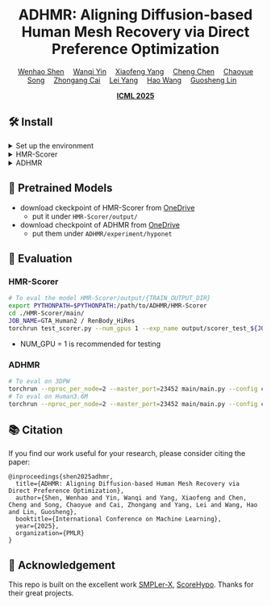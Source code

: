<div align="center">

# ADHMR: Aligning Diffusion-based Human Mesh Recovery via Direct Preference Optimization

<div>
    <a href='https://shenwenhao01.github.io/' target='_blank'>Wenhao Shen</a>&emsp;
    <a href='https://scholar.google.com/citations?user=zlIJwBEAAAAJ&hl=en' target='_blank'>Wanqi Yin</a>&emsp;
    <a href='https://xfyang.net/' target='_blank'>Xiaofeng Yang</a>&emsp;
    <a href='https://scholar.google.com/citations?user=nNQU71kAAAAJ&hl=zh-CN' target='_blank'>Cheng Chen</a>&emsp;
    <a href='https://chaoyuesong.github.io/' target='_blank'>Chaoyue Song</a>&emsp;
    <a href='https://caizhongang.github.io/' target='_blank'>Zhongang Cai</a>&emsp;
    <a href='https://yanglei.me/' target='_blank'>Lei Yang</a>&emsp;
    <a href='https://wanghao.tech/' target='_blank'>Hao Wang</a>&emsp;
    <a href='https://guosheng.github.io/' target='_blank'>Guosheng Lin</a>&emsp;
</div>

<strong><a href='https://icml.cc/virtual/2025/poster/43558' target='_blank'>ICML 2025</a></strong>

<!-- <h4 align="center"> -->
  <!-- <a href="" target='_blank'>[arXiv]</a> • -->
  <!-- <a href="" target='_blank'>[Slides]</a> -->
<!-- </h4> -->

</div>

## 🛠️ Install
<details>
<summary>Set up the environment</summary>


```bash
conda create -n adhmr python=3.8 -y
conda activate adhmr
conda install pytorch==1.12.0 torchvision==0.13.0 torchaudio==0.12.0 cudatoolkit=11.3 -c pytorch -y
pip install mmcv-full==1.7.1 -f https://download.openmmlab.com/mmcv/dist/cu113/torch1.12.0/index.html
pip install -r requirements.txt

# install pytorch3d
pip install "git+https://github.com/facebookresearch/pytorch3d.git"

# install mmpose
cd HMR-Scorer/main/transformer_utils
pip install -v -e .
cd -
```

</details>


<details>
<summary>HMR-Scorer</summary>

- ```cd HMR-Scorer/```
- download all datasets
  - [3DPW](https://virtualhumans.mpi-inf.mpg.de/3DPW/)
  - [Human3.6M](http://vision.imar.ro/human3.6m/description.php)     
  - [HI4D](https://yifeiyin04.github.io/Hi4D/)        
  - [BEDLAM](https://bedlam.is.tue.mpg.de/index.html)      
  - [RenBody / DNA-Rendering](https://magichub.com/datasets/openxd-renbody/)
  - [GTA-Human](https://caizhongang.github.io/projects/GTA-Human/)           
  - [SPEC](https://spec.is.tue.mpg.de/index.html)
  - [InstaVariety](https://github.com/akanazawa/human_dynamics/blob/master/doc/insta_variety.md)         
- process all datasets into [HumanData](https://github.com/open-mmlab/mmhuman3d/blob/main/docs/human_data.md) format, except the following:
  - Human3.6M. 
  - follow [OSX](https://github.com/IDEA-Research/OSX) in preparing this dataset.
- follow [OSX](https://github.com/IDEA-Research/OSX) in preparing pretrained ViTPose models. Download the ViTPose pretrained weights for ViT-small and ViT-huge from [here](https://github.com/ViTAE-Transformer/ViTPose).
- download [SMPL-X](https://smpl-x.is.tue.mpg.de/) and [SMPL](https://smpl.is.tue.mpg.de/) body models.
- download [HMR-Scorer test datasets](https://entuedu-my.sharepoint.com/:f:/g/personal/wenhao005_e_ntu_edu_sg/Eo9qECft_k1CnDCDrcpHgMIBGo4Y0r9UcqlOOm2_ybBD-w?e=ggZNhx) (DNA-Rendering and GTA-Human) and put them under `dataset/cache_scorer_eval`.

The file structure should be like:
```
HMR-Scorer/
├── common/
│   └── utils/
│       └── human_model_files/  # body model
│           ├── smpl/
│           │   ├──SMPL_NEUTRAL.pkl
│           │   ├──SMPL_MALE.pkl
│           │   └──SMPL_FEMALE.pkl
│           └── smplx/
│               ├──MANO_SMPLX_vertex_ids.pkl
│               ├──SMPL-X__FLAME_vertex_ids.npy
│               ├──SMPLX_NEUTRAL.pkl
│               ├──SMPLX_to_J14.pkl
│               ├──SMPLX_NEUTRAL.npz
│               ├──SMPLX_MALE.npz
│               └──SMPLX_FEMALE.npz
├── data/
├── main/
├── output/
├── pretrained_models/  # pretrained ViT-Pose, SMPLer_X and mmdet models
│   ├── smpler_x_s32.pth.tar
│   ├── smpler_x_b32.pth.tar
│   ├── smpler_x_l32.pth.tar
│   ├── smpler_x_h32.pth.tar
│   ├── vitpose_small.pth
│   ├── vitpose_base.pth
│   ├── vitpose_large.pth
│   └── vitpose_huge.pth
└── dataset/  
    ├── 3DPW/       
    ├── Human36M/             
    ├── HI4D
    ├── BEDLAM/      
    ├── RenBody/      
    ├── GTA_Human2/           
    ├── CHI3D/       
    ├── InstaVariety/         
    ├── SPEC/   
    ├── cache_scorer_eval/      # HMR-Scorer test datasets
    └── preprocessed_datasets/  # HumanData files
```
</details>

<details>
<summary>ADHMR</summary>

- ```cd ADHMR/```
- follow [ScoreHypo](https://github.com/xy02-05/ScoreHypo) to prepare data.

</details>


## 🚀 Pretrained Models
- download ckeckpoint of HMR-Scorer from [OneDrive](https://entuedu-my.sharepoint.com/:f:/g/personal/wenhao005_e_ntu_edu_sg/EpYRXRnk50hFtBmkbDe5MIMBpc0SFQATudXYEneXKEk-TQ?e=tmxfA2)
  - put it under `HMR-Scorer/output/`
- download checkpoint of ADHMR from [OneDrive](https://entuedu-my.sharepoint.com/:f:/g/personal/wenhao005_e_ntu_edu_sg/Elzv1Hwg6ElLtaURXYZ5_FcB-zssK91Oz5UUDzQCd8HZsg)
  - put them under `ADHMR/experiment/hyponet`


## 📝 Evaluation

### HMR-Scorer

```bash
# To eval the model HMR-Scorer/output/{TRAIN_OUTPUT_DIR}
export PYTHONPATH=$PYTHONPATH:/path/to/ADHMR/HMR-Scorer
cd ./HMR-Scorer/main/
JOB_NAME=GTA_Human2 / RenBody_HiRes
torchrun test_scorer.py --num_gpus 1 --exp_name output/scorer_test_${JOB_NAME} --result_path train_scorer_b5_2d_1118_all_loss_20241120_144943 --ckpt_idx 20 --testset ${JOB_NAME}

```
- NUM_GPU = 1 is recommended for testing
<!-- - Logs and results  will be saved to `HMR-Scorer/output/test_{JOB_NAME}_ep{CKPT_ID}_{TEST_DATSET}` -->

### ADHMR

```bash
# To eval on 3DPW
torchrun --nproc_per_node=2 --master_port=23452 main/main.py --config config/test/test-3dpw-custom.yaml --exp experiment/scorenet --doc 3dpw --validate --multihypo_n 100 --batch_size 80
# To eval on Human3.6M
torchrun --nproc_per_node=2 --master_port=23452 main/main.py --config config/test/test-h36m-custom.yaml --exp experiment/scorenet --doc h36m --validate --multihypo_n 100 --batch_size 80

```
<!-- - Logs and results  will be saved to `HMR-Scorer/output/test_{JOB_NAME}_ep{CKPT_ID}_{TEST_DATSET}` -->


<!-- ## Training
```bash
cd main
sh slurm_train.sh {JOB_NAME} {NUM_GPU} {CONFIG_FILE}

# For training SMPLer-X-H32 with 16 GPUS
sh slurm_train.sh smpler_x_h32 16 config_smpler_x_h32.py

```
- CONFIG_FILE is the file name under `SMPLer-X/main/config`
- Logs and checkpoints will be saved to `SMPLer-X/output/train_{JOB_NAME}_{DATE_TIME}` -->




<!-- ## FAQ
- `RuntimeError: Subtraction, the '-' operator, with a bool tensor is not supported. If you are trying to invert a mask, use the '~' or 'logical_not()' operator instead.`
  
  Follow [this post](https://github.com/mks0601/I2L-MeshNet_RELEASE/issues/6#issuecomment-675152527) and modify `torchgeometry`

- `KeyError: 'SinePositionalEncoding is already registered in position encoding'` or any other similar KeyErrors due to duplicate module registration.

  Manually add `force=True` to respective module registration under `main/transformer_utils/mmpose/models/utils`, e.g. `@POSITIONAL_ENCODING.register_module(force=True)` in [this file](main/transformer_utils/mmpose/models/utils/positional_encoding.py) -->

## 📚 Citation
If you find our work useful for your research, please consider citing the paper:
```
@inproceedings{shen2025adhmr,
  title={ADHMR: Aligning Diffusion-based Human Mesh Recovery via Direct Preference Optimization},
  author={Shen, Wenhao and Yin, Wanqi and Yang, Xiaofeng and Chen, Cheng and Song, Chaoyue and Cai, Zhongang and Yang, Lei and Wang, Hao and Lin, Guosheng},
  booktitle={International Conference on Machine Learning},
  year={2025},
  organization={PMLR}
}
```

## 👏 Acknowledgement
This repo is built on the excellent work [SMPLer-X](https://github.com/SMPLCap/SMPLer-X), [ScoreHypo](https://github.com/xy02-05/ScoreHypo). Thanks for their great projects.